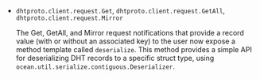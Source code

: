 * `dhtproto.client.request.Get`, `dhtproto.client.request.GetAll`,
  `dhtproto.client.request.Mirror`

  The Get, GetAll, and Mirror request notifications that provide a record value
  (with or without an associated key) to the user now expose a method template
  called `deserialize`. This method provides a simple API for deserializing
  DHT records to a specific struct type, using
  `ocean.util.serialize.contiguous.Deserializer`.

